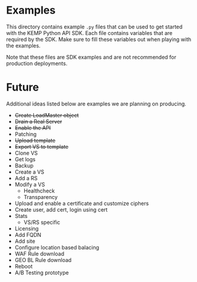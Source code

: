 Examples
=======

This directory contains example `.py` files that can be used to get started with the KEMP Python API SDK. Each file contains variables that are required by the SDK. Make sure to fill these variables out when playing with the examples.


Note that these files are SDK examples and are not recommended for production deployments.

Future
=====
Additional ideas listed below are examples we are planning on producing.

* ~~Create LoadMaster object~~
* ~~Drain a Real Server~~
* ~~Enable the API~~
* Patching
* ~~Upload template~~
* ~~Export VS to template~~
* Clone VS
* Get logs
* Backup
* Create a VS
* Add a RS
* Modify a VS
	* Healthcheck
	* Transparency
* Upload and enable a certificate and customize ciphers
* Create user, add cert, login using cert
* Stats
	* VS/RS specific
* Licensing
* Add FQDN
* Add site
* Configure location based balacing
* WAF Rule download
* GEO BL Rule download
* Reboot
* A/B Testing prototype
